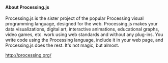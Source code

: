 #### About Processing.js

Processing.js is the sister project of the popular Processing visual
programming language, designed for the web. Processing.js makes your
data visualizations, digital art, interactive animations, educational
graphs, video games, etc. work using web standards and without any
plug-ins. You write code using the Processing language, include it in
your web page, and Processing.js does the rest. It's not magic, but
almost.

<http://processing.org/>
